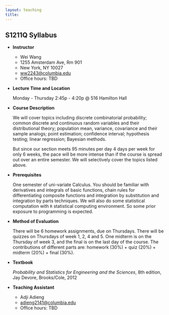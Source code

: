 ```yaml
---
layout: teaching
title:  
---
```

## S1211Q Syllabus

-   **Instructor**

    * Wei Wang
    * 1255 Amsterdam Ave, Rm 901
    * New York, NY 10027
    * ww2243@columbia.edu
    * Office hours: TBD

-   **Lecture Time and Location**

    Monday - Thursday 2:45p - 4:20p @ 516 Hamilton Hall

-   **Course Description**

    We will cover topics including discrete combinatorial probability;
    common discrete and continuous random variables and their
    distributional theory; population mean, variance, covariance and
    their sample analogs; point estimation; confidence interval;
    hypothesis testing; linear regression; Bayesian methods.

    But since our section meets 95 minutes per day 4 days per week for
    only 6 weeks, the pace will be more intense than if the course is
    spread out over an entire semester. We will selectively cover the
    topics listed above.

-   **Prerequisites**

    One semester of uni-variate Calculus. You should be familiar with derivatives
    and integrals of basic functions, chain rules for differentiating
    composite functions and integration by substitution and integration
    by parts techniques. We will also do some statistical computation
    with `R` statistical computing environment. So some prior exposure
    to programming is expected.

-   **Method of Evaluation**

    There will be 6 homework assignments, due on Thursdays. There will be
    quizzes on Thursdays of week 1, 2, 4 and 5. One midterm is on the Thursday
    of week 3, and the final is on the last day of the course. The contributions
    of different parts are: homework (30%) + quiz (20%) + midterm (20%) + final
    (30%).


-   **Textbook**

    _Probability and Statistics for Engineering and the Sciences_, 8th edition, Jay Devore, Brooks/Cole, 2012

-   **Teaching Assistant**

    * Adji Adieng
    * adieng2141@columbia.edu
    * Office hours: TBD

